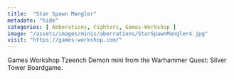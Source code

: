 ```yaml
---
title:  "Star Spawn Mangler"
metadate: "hide"
categories: [ Abberations, Fighters, Games-Workshop ]
image: "/assets/images/minis/aberrations/StarSpawnMangler4.jpg"
visit: "https://games-workshop.com/"
---
```

Games Workshop Tzeench Demon mini from the Warhammer Quest: Silver Tower Boardgame.